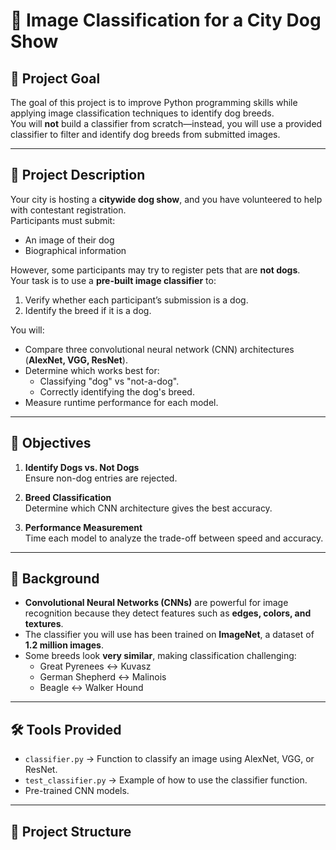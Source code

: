 # 🐶 Image Classification for a City Dog Show

## 📌 Project Goal
The goal of this project is to improve Python programming skills while applying image classification techniques to identify dog breeds.  
You will **not** build a classifier from scratch—instead, you will use a provided classifier to filter and identify dog breeds from submitted images.

---

## 📖 Project Description
Your city is hosting a **citywide dog show**, and you have volunteered to help with contestant registration.  
Participants must submit:
- An image of their dog
- Biographical information

However, some participants may try to register pets that are **not dogs**.  
Your task is to use a **pre-built image classifier** to:
1. Verify whether each participant’s submission is a dog.
2. Identify the breed if it is a dog.

You will:
- Compare three convolutional neural network (CNN) architectures (**AlexNet, VGG, ResNet**).
- Determine which works best for:
  - Classifying "dog" vs "not-a-dog".
  - Correctly identifying the dog's breed.
- Measure runtime performance for each model.

---

## 🎯 Objectives
1. **Identify Dogs vs. Not Dogs**  
   Ensure non-dog entries are rejected.

2. **Breed Classification**  
   Determine which CNN architecture gives the best accuracy.

3. **Performance Measurement**  
   Time each model to analyze the trade-off between speed and accuracy.

---

## 🧠 Background
- **Convolutional Neural Networks (CNNs)** are powerful for image recognition because they detect features such as **edges, colors, and textures**.
- The classifier you will use has been trained on **ImageNet**, a dataset of **1.2 million images**.
- Some breeds look **very similar**, making classification challenging:
  - Great Pyrenees ↔ Kuvasz
  - German Shepherd ↔ Malinois
  - Beagle ↔ Walker Hound

---

## 🛠️ Tools Provided
- `classifier.py` → Function to classify an image using AlexNet, VGG, or ResNet.
- `test_classifier.py` → Example of how to use the classifier function.
- Pre-trained CNN models.

---

## 📂 Project Structure
